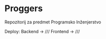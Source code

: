 # Proggers
Repozitorij za predmet Programsko Inženjerstvo


Deploy: 
Backend -> ///
Frontend -> ///
